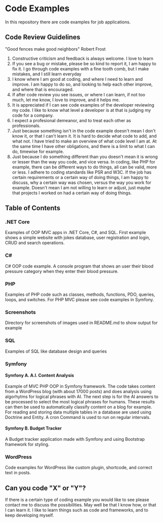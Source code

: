 
# Code Examples 

In this repository there are code examples for job applications.

## Code Review Guidelines

"Good fences make good neighbors" Robert Frost


1.    Constructive criticism and feedback is always welcome. I love to learn
 2.   If you see a bug or mistake, please be so kind to report it, I am happy to fix it. I go through code examples with a fine tooth comb, but I make mistakes, and I still learn everyday
 3.   I know where I am good at coding, and where I need to learn and improve. I am happy to do so, and looking to help each other improve, and where that is encouraged.
4.    If after code review you see issues, or where I can learn, if not too much, let me know, I love to improve, and it helps me.
5.    It is appreciated if I can see code examples of the developer reviewing my code. I like to know what level a developer is at that is judging my code for a company.
6.    I expect a profesional demeanor, and to treat each other as professionals. 
7.    Just because something isn't in the code example doesn't mean I don't know it, or that I can't learn it. It is hard to decide what code to add, and what not. I have tried to make an overview of what code level I am at. At the same time I have other obligations, and there is a limit to what I can do, timewise for example.
8. Just because I do something different than you doesn't mean it is wrong or lesser than the way you code, and vice versa. In coding, like PHP for example, there can be different ways to do things, all can be valid, more or less. I adhere to coding standards like PSR and W3C. If the job has certain requirements or a certain way of doing things, I am happy to discuss, why a certain way was chosen, versus the way you work for example. Doesn't mean I am not willing to learn or adjust, just maybe that projects I worked on had a certain way of doing things.
  
## Table of Contents

### .NET Core

Examples of OOP MVC apps in .NET Core, C#, and SQL. First example shows a simple website with jokes database, user registration and login, CRUD and search operations. 

### C#

C# OOP code example. A console program that shows an user their blood pressure category when they enter their blood pressure.

### PHP

Examples of PHP code such as classes, methods,  functions, PDO, queries, loops, and switches. For PHP MVC please see code examples in Symfony.

### Screenshots

Directory for screenshots of images used in README.md to show output for example

### SQL

Examples of SQL like database design and queries

### Symfony

#### Symfony A. A.I. Content Analysis

  Example of MVC PHP OOP in Symfony framework. The code takes content from a WordPress blog (with about 17000 posts)     and does analysis using algorhytms for logical phrases with AI. The next step is for the AI answers to be processed to select the most logical phrases for humans. These results can then be used to automatically classify content on a blog for example. For reading and storing data multiple tables in a database are used using Doctrine and Entity. A cron Command is used to run on regular intervals. 


#### Symfony B. Budget Tracker

A Budget tracker application made with Symfony and using Bootstrap framework for styling.

### WordPress

Code examples for WordPress like custom plugin, shortcode, and correct text in posts.

## Can you code "X" or "Y"?

If there is a certain type of coding example you would like to see please contact me to discuss the possibilities.
May well be that I know how, or that I can learn it. I like to learn things such as code and frameworks, and to keep developing myself.







